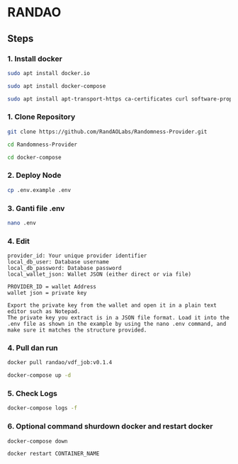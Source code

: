 # RANDAO

## Steps

### 1. Install docker 
```bash
sudo apt install docker.io
```
```bash
sudo apt install docker-compose
```
```bash
sudo apt install apt-transport-https ca-certificates curl software-properties-common -y && curl -fsSL https://download.docker.com/linux/ubuntu/gpg | sudo apt-key add - && sudo add-apt-repository "deb [arch=amd64] https://download.docker.com/linux/ubuntu focal stable" && sudo apt-get install docker-ce docker-ce-cli containerd.io docker-compose-plugin -y
```
### 1. Clone Repository

```bash
git clone https://github.com/RandAOLabs/Randomness-Provider.git
``` 
```bash
cd Randomness-Provider
```
```bash
cd docker-compose
```
### 2. Deploy Node 
```bash
cp .env.example .env
``` 
### 3. Ganti file .env
```bash
nano .env
```
### 4. Edit 
```
provider_id: Your unique provider identifier
local_db_user: Database username
local_db_password: Database password
local_wallet_json: Wallet JSON (either direct or via file)

PROVIDER_ID = wallet Address
wallet json = private key     

Export the private key from the wallet and open it in a plain text editor such as Notepad.‍
The private key you extract is in a JSON file format. Load it into the .env file as shown in the example by using the nano .env command, and make sure it matches the structure provided.
``` 
### 4. Pull dan run 
```bash
docker pull randao/vdf_job:v0.1.4
```
```bash
docker-compose up -d
```
### 5. Check Logs
```bash
docker-compose logs -f
```

### 6. Optional command shurdown docker and restart docker
```bash 
docker-compose down
```
```bash 
docker restart CONTAINER_NAME
```




